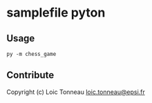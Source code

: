 # samplefile pyton



## Usage

	py -m chess_game

## Contribute

Copyright (c) Loic Tonneau <loic.tonneau@epsi.fr>

